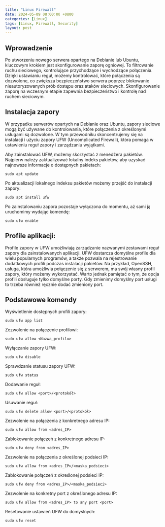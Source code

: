 ```yaml
---
title: "Linux Firewall"
date: 2024-05-09 08:00:00 +0800
categories: [Linux]
tags: [Linux, Firewall, Security]
layout: post
---
```


<h2>Wprowadzenie</h2>
Po utworzeniu nowego serwera opartego na Debianie lub Ubuntu, kluczowym krokiem jest skonfigurowanie zaporę ogniowej. To filtrowanie ruchu sieciowego, kontrolujące przychodzące i wychodzące połączenia. Dzięki ustawianiu reguł, możemy kontrolować, które połączenia są dozwolone, co zwiększa bezpieczeństwo serwera poprzez blokowanie nieautoryzowanych prób dostępu oraz ataków sieciowych. Skonfigurowanie zaporę na wczesnym etapie zapewnia bezpieczeństwo i kontrolę nad ruchem sieciowym.

<h2>Instalacja zapory</h2>
W przypadku serwerów opartych na Debianie oraz Ubuntu, zapory sieciowe mogą być używane do kontrolowania, które połączenia z określonymi usługami są dozwolone. W tym przewodniku skoncentrujemy się na instalacji i użyciu zapory UFW (Uncomplicated Firewall), która pomaga w ustawieniu reguł zapory i zarządzaniu wyjątkami.

Aby zainstalować UFW, możemy skorzystać z menedżera pakietów. Najpierw należy zaktualizować lokalny indeks pakietów, aby uzyskać najnowsze informacje o dostępnych pakietach:

```shell
sudo apt update
```

Po aktualizacji lokalnego indeksu pakietów możemy przejść do instalacji zapory:

```shell
sudo apt install ufw
```

Po zainstalowaniu zapora pozostaje wyłączona do momentu, aż sami ją uruchomimy wydając komendę:

```shell
sudo ufw enable
```

<h2>Profile aplikacji:</h2>
Profile zapory w UFW umożliwiają zarządzanie nazwanymi zestawami reguł zapory dla zainstalowanych aplikacji. UFW dostarcza domyślne profile dla wielu popularnych programów, a także pozwala na rejestrowanie dodatkowych profili podczas instalacji pakietów. Na przykład, OpenSSH, usługa, która umożliwia połączenie się z serwerem, ma swój własny profil zapory, który możemy wykorzystać. Warto jednak pamiętać o tym, że opcja profili obsługuje tylko domyślne porty. Gdy zmienimy domyślny port usługi to trzeba również ręcznie dodać zmieniony port.

<h2>Podstawowe komendy</h2>

Wyświetlenie dostępnych profili zapory:

```shell
sudo ufw app list
```

Zezwolenie na połączenie profilowi:

```shell
sudo ufw allow <Nazwa_profilu>
```

Wyłączanie zapory UFW:

```shell
sudo ufw disable
```

Sprawdzanie statusu zapory UFW:

```shell
sudo ufw status
```

Dodawanie reguł:

```shell
sudo ufw allow <port>/<protokół>
```

Usuwanie reguł:

```shell
sudo ufw delete allow <port>/<protokół>
```

Zezwolenie na połączenia z konkretnego adresu IP:

```shell
sudo ufw allow from <adres_IP>
```

Zablokowanie połączeń z konkretnego adresu IP:

```shell
sudo ufw deny from <adres_IP>
```

Zezwolenie na połączenia z określonej podsieci IP:

```shell
sudo ufw allow from <adres_IP>/<maska_podsieci>
```

Zablokowanie połączeń z określonej podsieci IP:

```shell
sudo ufw deny from <adres_IP>/<maska_podsieci>
```

Zezwolenie na konkretny port z określonego adresu IP:

```shell
sudo ufw allow from <adres_IP> to any port <port>
```

Resetowanie ustawień UFW do domyślnych:

```shell
sudo ufw reset
```
